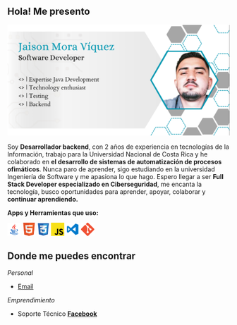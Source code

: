 ##  Hola! Me presento

![](https://raw.githubusercontent.com/moraja1/moraja1/main/img/sign.png)
<!--![Imagen de Firma de Jaison Mora Víquez, Software Developer, Expertise Java](https://raw.githubusercontent.com/moraja/moraja1/main/img/sign.png)-->

 Soy **Desarrollador backend**, con 2 años de experiencia en tecnologías de la Información, trabajo para la Universidad Nacional de Costa Rica y he colaborado en **el desarrollo de sistemas de automatización de procesos ofimáticos**.  Nunca paro de aprender, sigo estudiando en la universidad Ingeniería de Software y me apasiona lo que hago. Espero llegar a ser **Full Stack Developer especializado en Ciberseguridad**, me encanta la tecnología, busco oportunidades para aprender, apoyar, colaborar y **continuar aprendiendo.**

**Apps y Herramientas que uso:**  

<code><img height="30" src="https://raw.githubusercontent.com/moraja1/moraja1/main/img/java.png"></code>
<code><img height="30" src="https://raw.githubusercontent.com/moraja1/moraja1/main/img/Html.png"></code>
<code><img height="30" src="https://raw.githubusercontent.com/moraja1/moraja1/main/img/Css.png"></code>
<code><img height="30" src="https://raw.githubusercontent.com/moraja1/moraja1/main/img/Js.png"></code>
<code><img height="30" src="https://raw.githubusercontent.com/moraja1/moraja1/main/img/Visual.png"></code>
<code><img height="30" src="https://raw.githubusercontent.com/moraja1/moraja1/main/img/Git.png"></code>

## Donde me puedes encontrar

_Personal_
* <a href="https://mail.google.com/mail/u/0/?view=cm&fs=1&tf=1&to=jaison.mora.viquez@gmail.com">Email</a>

_Emprendimiento_
* Soporte Técnico **[Facebook](https://www.facebook.com/ravztech)**
